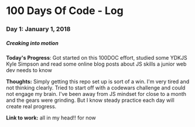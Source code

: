 # 100 Days Of Code - Log

### Day 1: January 1, 2018
##### Creaking into motion

**Today's Progress**: Got started on this 100DOC effort, studied some YDKJS Kyle Simpson and read some online blog posts about JS skills a junior web dev needs to know

**Thoughts:** Simply getting this repo set up is sort of a win. I'm very tired and not thinking clearly. Tried to start off with a codewars challenge and could not engage my brain. I've been away from JS mindset for close to a month and the gears were grinding. But I know steady practice each day will create real progress.

**Link to work:** all in my head!! for now 

